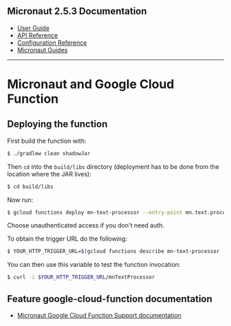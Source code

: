 ## Micronaut 2.5.3 Documentation

- [User Guide](https://docs.micronaut.io/2.5.3/guide/index.html)
- [API Reference](https://docs.micronaut.io/2.5.3/api/index.html)
- [Configuration Reference](https://docs.micronaut.io/2.5.3/guide/configurationreference.html)
- [Micronaut Guides](https://guides.micronaut.io/index.html)
---

# Micronaut and Google Cloud Function

## Deploying the function

First build the function with:

```bash
$ ./gradlew clean shadowJar
```

Then `cd` into the `build/libs` directory (deployment has to be done from the location where the JAR lives):

```bash
$ cd build/libs
```

Now run:

```bash
$ gcloud functions deploy mn-text-processor --entry-point mn.text.processor.Function --runtime java11 --trigger-http
```

Choose unauthenticated access if you don't need auth.

To obtain the trigger URL do the following:

```bash
$ YOUR_HTTP_TRIGGER_URL=$(gcloud functions describe mn-text-processor --format='value(httpsTrigger.url)')
```

You can then use this variable to test the function invocation:

```bash
$ curl -i $YOUR_HTTP_TRIGGER_URL/mnTextProcessor
```
## Feature google-cloud-function documentation

- [Micronaut Google Cloud Function Support documentation](https://micronaut-projects.github.io/micronaut-gcp/latest/guide/index.html#simpleFunctions)

